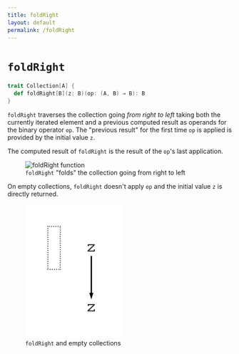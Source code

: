 ```yaml
---
title: foldRight
layout: default
permalink: /foldRight
---
```


# `foldRight`

~~~ scala
trait Collection[A] {
  def foldRight[B](z: B)(op: (A, B) ⇒ B): B
}
~~~

`foldRight` traverses the collection going *from right to left* taking both the
currently iterated element and a previous computed result as operands for the
binary operator `op`.
The "previous result" for the first time `op` is applied is provided by the
initial value `z`.

The computed result of `foldRight` is the result of the `op`'s last application.

<figure class="diagram">
  <img src="images/foldRight.1.svg" alt="foldRight function">
  <figcaption class="diagram-desc"><code>foldRight</code> "folds" the collection going from right to left</figcaption>
</figure>

On empty collections, `foldRight` doesn't apply `op` and the initial value `z`
is directly returned.

<figure class="diagram">
  <img src="images/foldRight.2.svg" alt="foldRight function">
  <figcaption class="diagram-desc"><code>foldRight</code> and empty collections</figcaption>
</figure>

